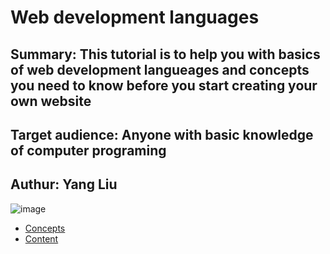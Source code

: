 # Web development languages
 
## Summary: This tutorial is to help you with basics of web development langueages and concepts you need to know before you start creating your own website
## Target audience: Anyone with basic knowledge of computer programing 
## Authur: Yang Liu

![image](https://res.cloudinary.com/practicaldev/image/fetch/s--4iwE2Gzx--/c_imagga_scale,f_auto,fl_progressive,h_420,q_auto,w_1000/https://dev-to-uploads.s3.amazonaws.com/i/urgx6405fk8z7ex6j3r2.jpg)


- [Concepts](https://github.com/yangcfs/Final-project/edit/main/Concepts.md)
- [Content](https://github.com/yangcfs/Final-project/blob/main/Content.md)

